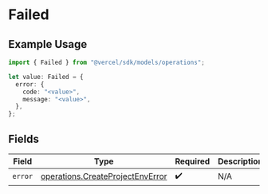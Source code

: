 # Failed

## Example Usage

```typescript
import { Failed } from "@vercel/sdk/models/operations";

let value: Failed = {
  error: {
    code: "<value>",
    message: "<value>",
  },
};
```

## Fields

| Field                                                                                | Type                                                                                 | Required                                                                             | Description                                                                          |
| ------------------------------------------------------------------------------------ | ------------------------------------------------------------------------------------ | ------------------------------------------------------------------------------------ | ------------------------------------------------------------------------------------ |
| `error`                                                                              | [operations.CreateProjectEnvError](../../models/operations/createprojectenverror.md) | :heavy_check_mark:                                                                   | N/A                                                                                  |